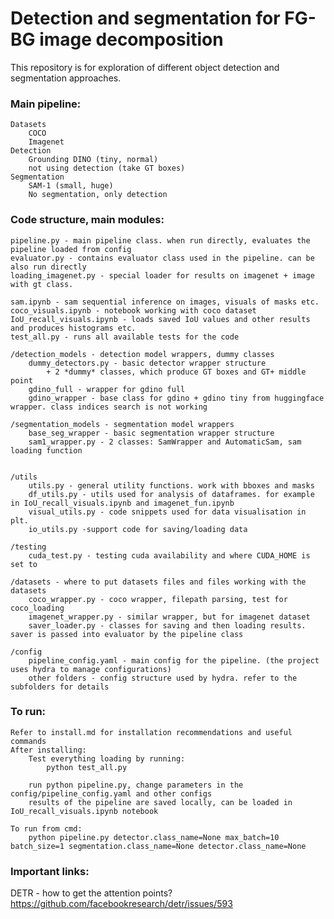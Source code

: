 # Detection and segmentation for FG-BG image decomposition

This repository is for exploration of different object detection and segmentation approaches.


### Main pipeline:
    Datasets
        COCO 
        Imagenet
    Detection 
        Grounding DINO (tiny, normal)
        not using detection (take GT boxes)
    Segmentation
        SAM-1 (small, huge)
        No segmentation, only detection

### Code structure, main modules:
    pipeline.py - main pipeline class. when run directly, evaluates the pipeline loaded from config
    evaluator.py - contains evaluator class used in the pipeline. can be also run directly
    loading_imagenet.py - special loader for results on imagenet + image with gt class. 

    sam.ipynb - sam sequential inference on images, visuals of masks etc.
    coco_visuals.ipynb - notebook working with coco dataset
    IoU_recall_visuals.ipynb - loads saved IoU values and other results and produces histograms etc.
    test_all.py - runs all available tests for the code
    
    /detection_models - detection model wrappers, dummy classes
        dummy_detectors.py - basic detector wrapper structure 
            + 2 *dummy* classes, which produce GT boxes and GT+ middle point
        gdino_full - wrapper for gdino full
        gdino_wrapper - base class for gdino + gdino tiny from huggingface wrapper. class indices search is not working

    /segmentation_models - segmentation model wrappers 
        base_seg_wrapper - basic segmentation wrapper structure 
        sam1_wrapper.py - 2 classes: SamWrapper and AutomaticSam, sam loading function


    /utils
        utils.py - general utility functions. work with bboxes and masks
        df_utils.py - utils used for analysis of dataframes. for example in IoU_recall_visuals.ipynb and imagenet_fun.ipynb
        visual_utils.py - code snippets used for data visualisation in plt. 
        io_utils.py -support code for saving/loading data

    /testing
        cuda_test.py - testing cuda availability and where CUDA_HOME is set to

    /datasets - where to put datasets files and files working with the datasets
        coco_wrapper.py - coco wrapper, filepath parsing, test for coco_loading
        imagenet_wrapper.py - similar wrapper, but for imagenet dataset
        saver_loader.py - classes for saving and then loading results. saver is passed into evaluator by the pipeline class

    /config 
        pipeline_config.yaml - main config for the pipeline. (the project uses hydra to manage configurations)
        other folders - config structure used by hydra. refer to the subfolders for details


### To run:
    Refer to install.md for installation recommendations and useful commands
    After installing:
        Test everything loading by running:
            python test_all.py
        
        run python pipeline.py, change parameters in the config/pipeline_config.yaml and other configs
        results of the pipeline are saved locally, can be loaded in IoU_recall_visuals.ipynb notebook
    
    To run from cmd: 
        python pipeline.py detector.class_name=None max_batch=10 batch_size=1 segmentation.class_name=None detector.class_name=None 

### Important links:
DETR - how to get the attention points?
    https://github.com/facebookresearch/detr/issues/593



